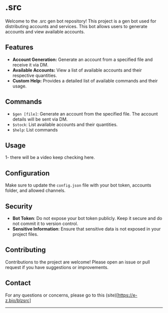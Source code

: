 # .src

Welcome to the .src gen bot repository! This project is a gen bot used for distributing accounts and services. This bot allows users to generate accounts and view available accounts.

## Features

- **Account Generation:** Generate an account from a specified file and receive it via DM.
- **Available Accounts:** View a list of available accounts and their respective quantities.
- **Custom Help:** Provides a detailed list of available commands and their usage.

## Commands

- `$gen [file]`: Generate an account from the specified file. The account details will be sent via DM.
- `$stock`: List available accounts and their quantities.
- `$help`: List commands


## Usage

1- there will be a video keep checking here.

## Configuration

Make sure to update the `config.json` file with your bot token, accounts folder, and allowed channels.

## Security

- **Bot Token**: Do not expose your bot token publicly. Keep it secure and do not commit it to version control.
- **Sensitive Information**: Ensure that sensitive data is not exposed in your project files.

## Contributing

Contributions to the project are welcome! Please open an issue or pull request if you have suggestions or improvements.


## Contact

For any questions or concerns, please go to this (site)[https://e-z.bio/blzsrc]

---
